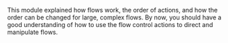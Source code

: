 This module explained how flows work, the order of actions, and how the order can be changed for large, complex flows. By now, you should have a good understanding of how to use the flow control actions to direct and manipulate flows.
